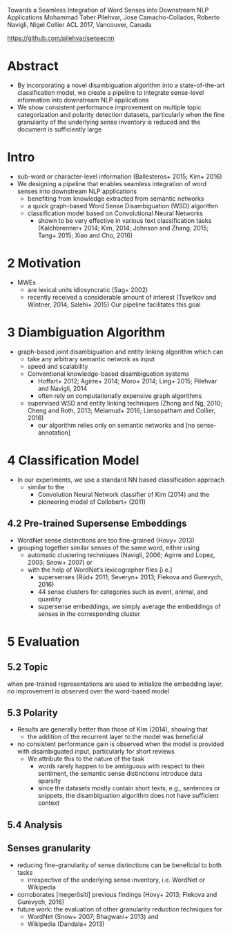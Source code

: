 Towards a Seamless Integration of Word Senses into Downstream NLP Applications
Mohammad Taher Pilehvar, Jose Camacho-Collados, Roberto Navigli, Nigel Collier
ACL 2017, Vancouver, Canada

https://github.com/pilehvar/sensecnn

# Abstract

* By incorporating a novel disambiguation algorithm
  into a state-of-the-art classification model, we create a pipeline to
  integrate sense-level information into downstream NLP applications
* We show consistent performance improvement on multiple
  topic categorization and polarity detection datasets, particularly
  when the fine granularity of the underlying sense inventory is reduced and
  the document is sufficiently large

# Intro

* sub-word or character-level information
  (Ballesteros+ 2015; Kim+ 2016)
* We designing a pipeline that enables seamless
  integration of word senses into downstream NLP applications
  * benefiting from knowledge extracted from semantic networks
  * a quick graph-based Word Sense Disambiguation (WSD) algorithm
  * classification model based on Convolutional Neural Networks
    * shown to be very effective in various text classification tasks
      (Kalchbrenner+ 2014; Kim, 2014; Johnson and Zhang, 2015; Tang+ 2015;
      Xiao and Cho, 2016)

# 2 Motivation

* MWEs
  * are lexical units idiosyncratic (Sag+ 2002)
  * recently received a considerable amount of interest
    (Tsvetkov and Wintner, 2014; Salehi+ 2015)
    Our pipeline facilitates this goal

# 3 Diambiguation Algorithm

* graph-based joint disambiguation and entity linking algorithm which can
  * take any arbitrary semantic network as input
  * speed and scalability
  * Conventional knowledge-based disambiguation systems
    * Hoffart+ 2012; Agirre+ 2014; Moro+ 2014;
      Ling+ 2015; Pilehvar and Navigli, 2014
    * often rely on computationally expensive graph algorithms
  * supervised WSD and entity linking techniques
    (Zhong and Ng, 2010; Cheng and Roth, 2013; Melamud+ 2016;
    Limsopatham and Collier, 2016)
    * our algorithm relies only on semantic networks and [no sense-annotation]

# 4 Classification Model

* In our experiments, we use a standard NN based classification approach
  * similar to the
    * Convolution Neural Network classifier of Kim (2014) and the
    * pioneering model of Collobert+ (2011)

## 4.2 Pre-trained Supersense Embeddings

* WordNet sense distinctions are too fine-grained (Hovy+ 2013)
* grouping together similar senses of the same word, either using
  * automatic clustering techniques
    (Navigli, 2006; Agirre and Lopez, 2003; Snow+ 2007) or
  * with the help of WordNet’s lexicographer files [i.e.]
    * supersenses
      (Rüd+ 2011; Severyn+ 2013; Flekova and Gurevych, 2016)
    * 44 sense clusters  for categories such as event, animal, and quantity
    * supersense embeddings, we simply
      average the embeddings of senses in the corresponding cluster

# 5 Evaluation

## 5.2 Topic

when pre-trained representations are used to initialize the embedding layer, no
improvement is observed over the word-based model

## 5.3 Polarity

* Results are generally better than those of Kim (2014), showing that
  * the addition of the recurrent layer to the model was beneficial
* no consistent performance gain is observed  when the model is provided
  with disambiguated input, particularly for short reviews
  * We attribute this to the nature of the task
    * words rarely happen to be ambiguous with respect to their sentiment,
      the semantic sense distinctions introduce data sparsity
    * since the datasets mostly contain short texts, e.g., sentences or
      snippets, the disambiguation algorithm does not have sufficient context

## 5.4 Analysis

## Senses granularity

* reducing fine-granularity of sense distinctions can be beneficial to both
  tasks
  * irrespective of the underlying sense inventory, i.e. WordNet or Wikipedia
* corroborates [megerősíti] previous findings
    (Hovy+ 2013; Flekova and Gurevych, 2016)
* future work: the evaluation of other granularity reduction techniques for
  * WordNet (Snow+ 2007; Bhagwani+ 2013) and
  * Wikipedia (Dandala+ 2013)
